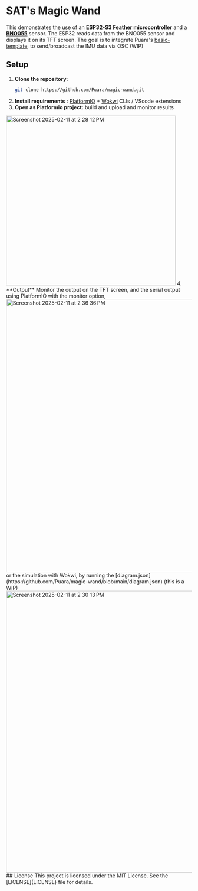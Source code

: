 # SAT's Magic Wand
This demonstrates the use of an **[ESP32-S3 Feather](https://learn.adafruit.com/adafruit-esp32-s3-tft-feather/overview) microcontroller** and a **[BNO055](https://www.adafruit.com/product/5937)** sensor. The ESP32 reads data from the BNO055 sensor and displays it on its TFT screen.
The goal is to integrate Puara's [basic-template](https://github.com/Puara/puara-module-templates/tree/main/basic-osc), to send/broadcast the IMU data via OSC (WIP)
## Setup
1. **Clone the repository:**
    ```sh
    git clone https://github.com/Puara/magic-wand.git
    ```
2. **Install requirements** : [PlatformIO](https://platformio.org/install) + [Wokwi](https://docs.wokwi.com/) CLIs / VScode extensions
3. **Open as Platformio project:**
    build and upload and monitor results 
<img width="460" alt="Screenshot 2025-02-11 at 2 28 12 PM" src="https://github.com/user-attachments/assets/8d71eaf4-7062-474b-886c-80eb8f0d25e3" />
4. **Output**
    Monitor the output on the TFT screen, and the serial output using PlatformIO with the monitor option, <img width="740" alt="Screenshot 2025-02-11 at 2 36 36 PM" src="https://github.com/user-attachments/assets/34e9b6b1-7bd3-4b03-8537-10d9ef50bf87" />
    or the simulation with Wokwi, by running the [diagram.json](https://github.com/Puara/magic-wand/blob/main/diagram.json) (this is a WIP)
<img width="763" alt="Screenshot 2025-02-11 at 2 30 13 PM" src="https://github.com/user-attachments/assets/48288e7e-deaa-42c0-891e-386f7648f610" />
## License
This project is licensed under the MIT License. See the [LICENSE](LICENSE) file for details.